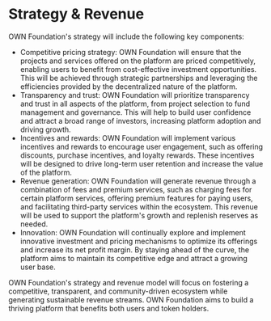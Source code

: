 # Strategy & Revenue

OWN Foundation's strategy will include the following key components:

* Competitive pricing strategy: OWN Foundation will ensure that the projects and services offered on the platform are priced competitively, enabling users to benefit from cost-effective investment opportunities. This will be achieved through strategic partnerships and leveraging the efficiencies provided by the decentralized nature of the platform.
* Transparency and trust: OWN Foundation will prioritize transparency and trust in all aspects of the platform, from project selection to fund management and governance. This will help to build user confidence and attract a broad range of investors, increasing platform adoption and driving growth.
* Incentives and rewards: OWN Foundation will implement various incentives and rewards to encourage user engagement, such as offering discounts, purchase incentives, and loyalty rewards. These incentives will be designed to drive long-term user retention and increase the value of the platform.
* Revenue generation: OWN Foundation will generate revenue through a combination of fees and premium services, such as charging fees for certain platform services, offering premium features for paying users, and facilitating third-party services within the ecosystem. This revenue will be used to support the platform's growth and replenish reserves as needed.
* Innovation: OWN Foundation will continually explore and implement innovative investment and pricing mechanisms to optimize its offerings and increase its net profit margin. By staying ahead of the curve, the platform aims to maintain its competitive edge and attract a growing user base.

OWN Foundation's strategy and revenue model will focus on fostering a competitive, transparent, and community-driven ecosystem while generating sustainable revenue streams. OWN Foundation aims to build a thriving platform that benefits both users and token holders.
